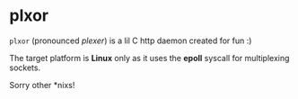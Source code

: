 # plxor

`plxor` (pronounced *plexer*) is a lil C http daemon created for fun :)

The target platform is **Linux** only as it uses the **epoll** syscall for multiplexing sockets.

Sorry other *nixs!


